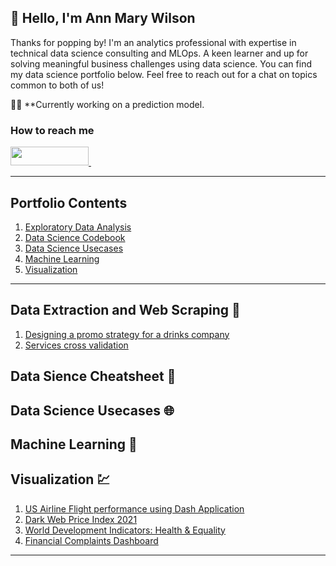 ## 👋 Hello, I'm Ann Mary Wilson

Thanks for popping by! I'm an analytics professional with expertise in technical data science consulting and MLOps.
A keen learner and up for solving meaningful business challenges using data science.
You can find my data science portfolio below. Feel free to reach out for a chat on topics common to both of us!

:woman_mechanic: **Currently working on a prediction model. 

<h3> How to reach me </h3>
<div>
    <a href="https://www.linkedin.com/in/ann-mary-wilson" target="_blank">
        <img src="https://img.shields.io/badge/LinkedIn-0077B5?style=for-the-badge&logo=linkedin&logoColor=white" height="30" width="125px">
    </a>&nbsp    
</div>
<hr>

## Portfolio Contents
1. [Exploratory Data Analysis](#exploratory-data-analysis)
2. [Data Science Codebook](#data-science-codebook)
3. [Data Science Usecases](#data-science-usecases)
4. [Machine Learning](#machine-learning)
5. [Visualization](#visualization)
<!--6. [Web3 and Metaverse] -->
<!--7. [MLOps] -->
<!--8. [Natural Language Processing] -->
<!--9. [Insights from Data Science Events] -->
___
<a name="exploratory-data-analysis"></a>
## Data Extraction and Web Scraping :toolbox:
1. [Designing a promo strategy for a drinks company](https://github.com/annmarywilson/AnalyticsPortfolio/blob/main/Designing%20a%20promo%20strategy%20for%20a%20drinks%20company.ipynb)
2. [Services cross validation](https://github.com/annmarywilson/Analytics-Portfolio/blob/main/Basket%20Analysis.ipynb)

 <a name="data-science-codebook"></a>
## Data Sience Cheatsheet :bookmark_tabs:

 <a name="data-science-usecases"></a>
## Data Science Usecases :globe_with_meridians:

 <a name="machine-learning"></a>
## Machine Learning :slot_machine:

  <a name="visualization"></a>
## Visualization :chart:
1. [US Airline Flight performance using Dash Application](https://github.com/annmarywilson/Analytics-Portfolio/blob/main/US%20Airline%20Flights%20Performance%20.ipynb)
2. [Dark Web Price Index 2021](https://public.tableau.com/app/profile/ann.mary.wilson/viz/DarkWebPriceIndex2021_16348790183180/Dashboard2)
3. [World Development Indicators: Health & Equality](https://public.tableau.com/app/profile/ann.mary.wilson/viz/WorldDevelopmentIndicatorsHealthEquality_16347650945810/OperationFistula)
4. [Financial Complaints Dashboard](https://public.tableau.com/app/profile/ann.mary.wilson/viz/FinancialComplaintsDashboard_16331562802420/FinancialComplaints)
___

